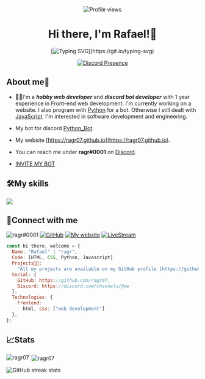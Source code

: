<div align="center">

![Profile views](https://gpvc.arturio.dev/ragr07)  



# Hi there, I'm Rafael!👋



[![Typing SVG](https://readme-typing-svg.herokuapp.com?color=%23F773A3&lines=Python+Bot+Developer!;Web+Developer!;Open+Source+Enthusiast!)](https://git.io/typing-svg)


[![Discord Presence](https://lanyard.cnrad.dev/api/809012458785996821)](https://discord.com/users/809012458785996821)

</div>

## About me:rocket:




- 👨‍🎓I'm a ***hobby web developer*** and ***discord bot developer*** with 1 year experience in Front-end web development. I'm currently working on a website. I also program with [Python](https://www.python.org/) for a bot. Otherwise I still dealt with [JavaScript](https://www.javascript.com/). I'm interested in software development and engineering.

- My bot for discord [Python_Bot](https://github.com/ragr07/Python_Bot).

- My website [https://ragr07.github.io](https://ragr07.github.io).

- You can reach me under **ragr#0001** on [Discord](https://github.com/discord).

- [INVITE MY BOT](https://discord.com/api/oauth2/authorize?client_id=1012614830647169084&permissions=8&scope=applications.commands%20bot)


## :hammer_and_wrench:My skills

<p align="left">
  <a href="https://skillicons.dev">
    <img src="https://skillicons.dev/icons?i=html,css,md,python,js,vscode,visualstudio,github,discord,bots" />
  </a>
</p>



## :link:Connect with me

![ragr#0001](https://img.shields.io/badge/ragr%230001-blue?style=for-the-badge&logo=discord) [![GitHub](https://img.shields.io/badge/GitHub-black?style=for-the-badge&logo=github)](https://github.com/ragr07)  [![My website](https://img.shields.io/badge/My_website-yellowgreen?style=for-the-badge)](https://rafaelgr.me) <a href="https://twitch.com/ragr07"><img src="https://img.shields.io/badge/LiveStream-blueviolet?style=for-the-badge&logo=twitch&logoColor=purple" alt="LiveStream"></a>


``` Javascript
const hi there, welcome = {
  Name: "Rafael" | "ragr",
  Code: [HTML, CSS, Python, Javascript]
  Projects🧑‍💻:
    "All my projects are available on my GitHub profile [https://github.com/ragr07](),
  Social: {
    GitHub: https://github.com/ragr07,
    Discord: https://discord.com/channels/@me
  },
  Technologies: {
    Frontend:
      html, css: ["web development"]
  },
};
```




## 📈Stats

<p><img align="left" src="https://github-readme-stats.vercel.app/api/top-langs?username=ragr07&show_icons=true&locale=en&layout=compact" alt="ragr07" /></p>

<p>&nbsp;<img align="center" src="https://github-readme-stats.vercel.app/api?username=ragr07&show_icons=true&theme=tokyonight&locale=en" alt="ragr07" /></p>

![GitHub streak stats](https://github-readme-streak-stats.herokuapp.com/?user=ragr07)  

